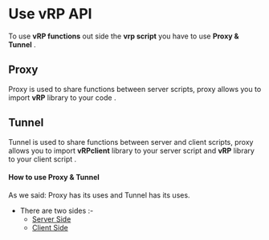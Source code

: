 # Use vRP API
To use **vRP functions** out side the **vrp script** you have to use **Proxy & Tunnel** .
## Proxy
Proxy is used to share functions between server scripts, proxy allows you to import **vRP** library to your code .
## Tunnel
Tunnel is used to share functions between server and client scripts, proxy allows you to import **vRPclient** library to your server script and **vRP** library to your client script .
#### How to use Proxy & Tunnel
As we said: Proxy has its uses and Tunnel has its uses.
* There are two sides :-
  * [Server Side](https://github.com/XMahammadX/Tutorials/tree/master/vRP%20Documentation/Proxy-Tunnel/Server-Side)
  * [Client Side](https://github.com/XMahammadX/Tutorials/tree/master/vRP%20Documentation/Proxy-Tunnel/Client-Side)
